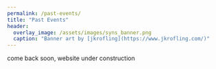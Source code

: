 ```yaml
---
permalink: /past-events/
title: "Past Events"
header:
  overlay_image: /assets/images/syns_banner.png
  caption: "Banner art by [jkrofling](https://www.jkrofling.com/)"
---
```


come back soon, website under construction
